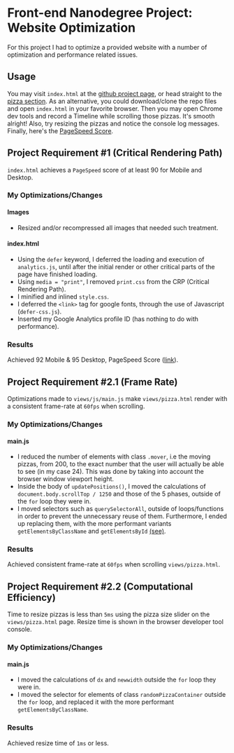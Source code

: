 # Front-end Nanodegree Project: Website Optimization

For this project I had to optimize a provided website with a number of
optimization and performance related issues.

## Usage

You may visit `index.html` at the
[github project page](http://www.nikosath.space/udacity-frontend-nanodegree-mobile-portfolio/),
or head straight to the [pizza section](http://www.nikosath.space/udacity-frontend-nanodegree-mobile-portfolio/views/pizza.html).
As an alternative, you could download/clone the repo files and open
`index.html` in your favorite browser. Then you may open Chrome dev tools and
record a Timeline while scrolling those pizzas. It's smooth alright!
Also, try resizing the pizzas and notice the console log messages.
Finally, here's the [PageSpeed Score](https://developers.google.com/speed/pagespeed/insights/?url=http%3A%2F%2Fwww.nikosath.space%2Ffrontend-nanodegree-mobile-portfolio%2F&tab=desktop).
## Project Requirement \#1 (Critical Rendering Path)
`index.html` achieves a `PageSpeed` score of at least 90 for Mobile and Desktop.

### My Optimizations/Changes

#### Images

* Resized and/or recompressed all images that needed such treatment.

#### index.html

* Using the `defer` keyword, I deferred the loading and execution of
`analytics.js`, until after the initial render or other critical parts of the
page have finished loading.
* Using `media = "print"`, I removed `print.css` from the CRP (Critical
  Rendering Path).
* I minified and inlined `style.css`.
* I deferred the `<link>` tag for google fonts, through the use of Javascript
(`defer-css.js`).
* Inserted my Google Analytics profile ID (has nothing to do with performance).

### Results
Achieved 92 Mobile & 95 Desktop, PageSpeed Score ([link](https://developers.google.com/speed/pagespeed/insights/?url=http%3A%2F%2Fwww.nikosath.space%2Ffrontend-nanodegree-mobile-portfolio%2F&tab=desktop)).

## Project Requirement #2.1 (Frame Rate)

Optimizations made to `views/js/main.js` make `views/pizza.html` render with a
consistent frame-rate at `60fps` when scrolling.

### My Optimizations/Changes

#### main.js

* I reduced the number of elements with class `.mover`, i.e the moving pizzas,
from 200, to the exact number that the user will actually be able to see
(in my case 24). This was done by taking into account the browser window
viewport height.
* Inside the body of `updatePositions()`, I moved the calculations of
`document.body.scrollTop / 1250` and those of the 5 phases, outside of the
`for` loop they were in.
* I moved selectors such as `querySelectorAll`, outside of loops/functions in
order to prevent the unnecessary reuse of them. Furthermore, I ended up
replacing them, with the more performant variants `getElementsByClassName`
and `getElementsById` [(see)](https://jsperf.com/getelementbyid-vs-queryselector/25).

### Results
Achieved consistent frame-rate at `60fps` when scrolling `views/pizza.html`.

## Project Requirement #2.2 (Computational Efficiency)

Time to resize pizzas is less than `5ms` using the pizza size slider on the
`views/pizza.html` page. Resize time is shown in the browser developer tool console.

### My Optimizations/Changes

#### main.js

* I moved the calculations of `dx` and `newwidth` outside the `for` loop they were in.
* I moved the selector for elements of class `randomPizzaContainer` outside the
`for` loop, and replaced it with the more performant `getElementsByClassName`.

### Results
Achieved resize time of `1ms` or less.
